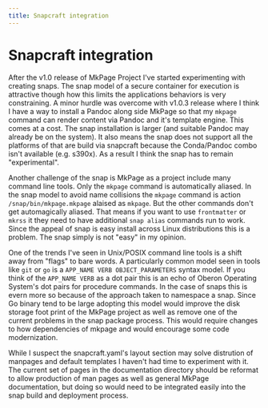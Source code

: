 ```yaml
---
title: Snapcraft integration
---
```


Snapcraft integration
=====================

After the v1.0 release of MkPage Project I've started experimenting with creating snaps. The snap model of a secure container for execution is attractive though how this limits the applications behaviors is very constraining. A minor hurdle was overcome with v1.0.3 release where I think I have a way to install a Pandoc along side MkPage so that my `mkpage` command can render content via Pandoc and it's template engine. This comes at a cost. The snap installation is larger (and suitable Pandoc may already be on the system). It also means the snap does not support all the platforms of that are build via snapcraft because the Conda/Pandoc combo isn't available (e.g. s390x). As a result I think the snap has to remain "experimental".

Another challenge of the snap is MkPage as a project include many command line tools. Only the `mkpage` command is automatically aliased. In the snap model to avoid name collisions the `mkpage` command is action `/snap/bin/mkpage.mkpage` alaised as `mkpage`. But the other commands don't get automagically aliased. That means if you want to use `frontmatter` or `mkrss` it they need to have additional `snap alias` commands run to work.  Since the appeal of snap is easy install across Linux distributions this is a problem. The snap simply is not "easy" in my opinion.

One of the trends I've seen in Unix/POSIX command line tools is a shift away from "flags" to bare words. A particularly common model seen in tools like `git` or `go` is a `APP_NAME VERB OBJECT_PARAMETERS` syntax model. If you think of the `APP_NAME VERB` as a dot pair this is an echo of Oberon Operating System's dot pairs for procedure commands. In the case of snaps this is evern more so because of the approach taken to namespace a snap. Since Go binary tend to be large adopting this model would improve the disk storage foot print  of the MkPage project as well as remove one of the current problems in the snap package process.  This would require changes to how dependencies of mkpage and would encourage some code modernization.

While I suspect the snapcraft.yaml's layout section may solve distrution of manpages and default templates I haven't had time to experiment with it. The current set of pages in the documentation directory should be reformat to allow production of man pages as well as general MkPage documentation, but doing so would need to be integrated easily into the snap build and deployment process.

